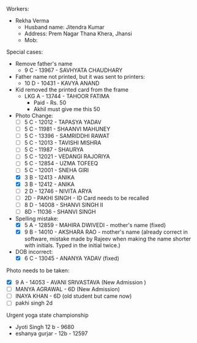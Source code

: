 Workers:
- Rekha Verma
	- Husband name: Jitendra Kumar
	- Address: Prem Nagar Thana Khera, Jhansi
	- Mob: 



Special cases:
- Remove father's name
	- 9 C - 13967 - SAVHYATA CHAUDHARY
- Father name not printed, but it was sent to printers:
	- 10 D - 10431 - KAVYA ANAND
- Kid removed the printed card from the frame
	- LKG	A - 13744 - TAHOOR FATIMA
		- Paid - Rs. 50
		- Akhil must give me this 50
- Photo Change:
	- [ ] 5 C - 12012 - TAPASYA YADAV 
	- [ ] 5 C - 11981 - SHAANVI MAHUNEY
	- [ ] 5 C - 13396 - SAMRIDDHI RAWAT
	- [ ] 5 C - 12013 - TAVISHI MISHRA
	- [ ] 5 C - 11987 - SHAURYA
	- [ ] 5 C - 12021 - VEDANGI RAJORIYA
	- [ ] 5 C - 12854 - UZMA TOFEEQ
	- [ ] 5 C - 12001 - SNEHA GIRI
	- [x] 3 B - 12413 - ANIKA
	- [x] 3 B - 12412 - ANIKA
	- [ ] 2 D - 12746 - NIVITA ARYA
	- [ ] 2D - PAKHI SINGH - ID Card needs to be recalled
	- [ ] 8 D - 14008 - SHANVI SINGH II
	- [ ] 8D - 11036 - SHANVI SINGH
- Spelling mistake:
	- [x] 5 A - 12859 - MAHIRA DWIVEDI - mother's name (fixed)
	- [x] 9 B - 14010 - AKSHARA RAO - mother's name (already correct in software, mistake made by Rajeev when making the name shorter with initials. Typed in the initial twice.)
- DOB incorrect:
	- [x] 6 C - 13045 - ANANYA YADAV (fixed)

Photo needs to be taken:
- [x] 9 A - 14053 - AVANI SRIVASTAVA (New Admission )
- [ ] MANYA AGRAWAL - 6D (New Admission)
- [ ] INAYA KHAN - 6D (old student but came now)
- [ ] pakhi singh 2d

Urgent yoga state championship 
- Jyoti Singh 12 b - 9680
- eshanya gurjar - 12b - 12597
